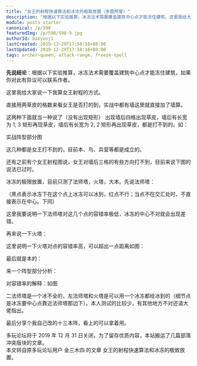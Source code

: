 ```yaml
---
title: "女王的射程快速算法和冰冻的极致放置（多图预警）"
description: "根据以下实验推算，冰冻法术需要覆盖建筑中心点才能冻住建筑。这里我给大家说一下我算女王射程的方式。直接用两草皮的格数来看女王是否打的到，实战中都有墙这里就直接加了墙算。"
module: posts-starter
canonical: /p/598
featuredImg: /p/598/598-9.jpg
authorId: banyunji
lastCreated: 2019-12-29T17:58:16+08:00
lastUpdated: 2019-12-29T17:58:16+08:00
tags: archer-queen, attack-range, freeze-spell
---
```


**先说结论**：根据以下实验推算，冰冻法术需要覆盖建筑中心点才能冻住建筑，如果你对此有异议可以联系作者。

这里我给大家说一下我算女王射程的方式。

直接用两草皮的格数来看女王是否打的到，实战中都有墙这里就直接加了墙算。

<Pic src="/p/598/598-1.png" alt="图示(1)" width="190" height="346" :lazyLoading="false" />

这两种下面就当一种说了（没有出现矩形）
出现墙后四格出现草皮，墙后有长宽为 1, 3 矩形再现草皮，墙后有长宽为 2, 2 矩形再出现草皮，都是打不到的。如：

<Pic src="/p/598/598-2.png" alt="女王打不到的阵型 图示1" width="194" height="171" :lazyLoading="false" />
<Pic src="/p/598/598-2-1.png" alt="女王打不到的阵型 图示2" width="199" height="189" :lazyLoading="false" />

实战阵型部分图

<Pic src="/p/598/598-3.jpg" alt="女王打不到的阵型 实战1" width="540" height="294" />
<Pic src="/p/598/598-4.jpg" alt="女王打不到的阵型 实战2" width="540" height="488" />

这几种都是女王打不到的，目前本、鸟、兵营等都是成立的。

还有之前有个女王射程图说，女王对墙后三格的有些方向打不到，目前来说下图的说法已过时。

<Pic src="/p/598/598-5.jpg" alt="女王射程图说（已过时）" width="602" height="450" />
<Pic src="/p/598/598-6.jpg" alt="" width="428" height="433" />

冰冻的极限放置，目前只测了法师塔，火塔，大本。先说法师塔：

<Pic src="/p/598/598-7.jpg" alt="冰冻的覆盖范围" width="205" height="196" />

（黑点表示冰冻下在这个点上冰冻可以冰到，红点不行；当点不在交汇处时，不直接表示在中心。下同）

<Pic src="/p/598/598-8.jpg" alt="冰冻冰法师塔图示 1" width="633" height="292" />
<Pic src="/p/598/598-9.jpg" alt="冰冻冰法师塔图示 2" width="633" height="292" />

这里我要说明一下法师塔对这几个点的容错率极低，冰冻的中心不对就会出现差错。

<Pic src="/p/598/598-10.jpg" alt="冰冻冰法师塔 失败案例 放置位置" width="633" height="292" />
<Pic src="/p/598/598-11.jpg" alt="冰冻冰法师塔 失败案例 结果" width="406" height="292" />
<Pic src="/p/598/598-12.jpg" alt="冰冻冰法师塔 成功案例 放置位置" width="528" height="355" />
<Pic src="/p/598/598-13.jpg" alt="冰冻冰法师塔 成功案例 结果" width="500" height="356" />

再来说一下火塔：

<Pic src="/p/598/598-14.png" alt="冰冻冰地狱塔图示" width="185" height="163" />
<Pic src="/p/598/598-15.jpg" alt="冰冻冰地狱塔 成功案例 放置位置" width="552" height="444" />
<Pic src="/p/598/598-16.jpg" alt="冰冻冰地狱塔 成功案例 结果" width="578" height="444" />

这里说明一下火塔对点的容错率高，可以超出一点距离如图：

<Pic src="/p/598/598-17.jpg" alt="冰冻冰地狱塔 地狱塔的高容错率 1" width="424" height="292" />
<Pic src="/p/598/598-18.jpg" alt="冰冻冰地狱塔 地狱塔的高容错率 2" width="473" height="333" />

最后就是本的：

<Pic src="/p/598/598-19.jpg" alt="冰冻冰大本 图示" width="213" height="211" />
<Pic src="/p/598/598-20.jpg" alt="冰冻冰大本 失败案例 放置位置" width="633" height="292" />
<Pic src="/p/598/598-21.jpg" alt="冰冻冰大本 失败案例 结果" width="633" height="292" />
<Pic src="/p/598/598-22.jpg" alt="冰冻冰大本 失败案例2" width="558" height="356" />
<Pic src="/p/598/598-23.jpg" alt="冰冻冰大本 失败案例2 结果" width="536" height="356" />

来一个阵型部分分析：

<Pic src="/p/598/598-24.jpg" alt="阵型分析 实际截图" width="355" height="310" />
<Pic src="/p/598/598-25.png" alt="阵型分析 图示1" width="267" height="266" />
<Pic src="/p/598/598-26.png" alt="阵型分析 图示2" width="267" height="266" />
<Pic src="/p/598/598-27.jpg" alt="冰冻下在这个位置时，对比上表可以发现可以冰到火塔，冰不到本。" width="356" height="490" />
<Pic src="/p/598/598-28.jpg" alt="上面也有说过火塔的容错率较高，下在这个位置左右可能还可以冰到火塔，但对比本的就会发现，本的这个位置还是红色冰不到" width="356" height="443" />
<Pic src="/p/598/598-29.jpg" alt="这个地方法师塔、本都算冰不到的" width="356" height="468" />

对容错率的解释：如图

<Pic src="/p/598/598-30.jpg" alt="左边的法师塔和地狱塔可以冰到，右边的不行" width="773" height="355" />

二法师塔是一个冰不全的，左法师塔和火塔是可以用一个冰冻都给冰到的（细节点是冰冻要中心点靠近法师塔那边下）。本人测试的比较少，有其他地方不对还请大佬指出。

最后分享个我自己改的十三本阵，看上的可以拿着用。

<Pic src="/p/598/598-31.jpg" alt="自己改的 13 本阵型" width="978" height="467" />

<PostCopyright>
多玩论坛将于 2019 年 12 月 31 日关闭，为了留存优质内容，本站搬运了几篇部落冲突版块的文章。<br>
本文转自原多玩论坛用户 金三木四 的文章 女王的射程快速算法和冰冻的极致放置。
</PostCopyright>
